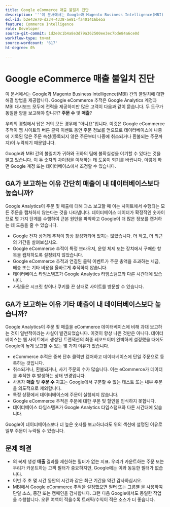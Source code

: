 ```yaml
---
title: Google eCommerce 매출 불일치 진단
description: '''이 문서에서는 Google과 Magento Business Intelligence(MBI) 간의 불일치에 대한 해결 방법을 제공합니다. Google eCommerce 추적을 사용하면 Google Analytics 계정과 MBI 대시보드가 모두 작동하지만 많은 고객이 다음과 같이 묻습니다. 두 도구 모두 동일한 양의 **주문** 및 **매출**?을 보고해야 합니까?'
exl-id: b2e43e70-d234-4338-ae81-fa401416be5a
feature: Commerce Intelligence
role: Developer
source-git-commit: 1d2e0c1b4a8e3d79a362500ee3ec7bde84a6ce0d
workflow-type: tm+mt
source-wordcount: '617'
ht-degree: 0%

---
```


# Google eCommerce 매출 불일치 진단

이 문서에서는 Google과 Magento Business Intelligence(MBI) 간의 불일치에 대한 해결 방법을 제공합니다. Google eCommerce 추적은 Google Analytics 계정과 MBI 대시보드 모두에 전력을 제공하지만 많은 고객이 다음과 같이 묻습니다. 두 도구가 동일한 양을 보고해야 합니까? **주문 수** 및 **매출**?

우리의 경험에서 답은 거의 모든 경우에 &quot;아니요&quot;입니다. 이것은 Google eCommerce 추적이 웹 사이트의 버튼 클릭 이벤트 동안 주문 정보를 얻으므로 데이터베이스에 나중에 기록된 많은 주문 속성(등록되지 않은 주문부터 나중에 취소되거나 환불되는 주문까지)이 누락되기 때문입니다.

Google과 MBI 간의 불일치가 귀하와 귀하의 팀에 불확실성을 야기할 수 있다는 것을 알고 있습니다. 이 두 숫자의 차이점을 이해하는 데 도움이 되기를 바랍니다. 이렇게 하면 Google 계정 또는 데이터베이스에서 조정할 수 있습니다.

## GA가 보고하는 이유 **간단히** 매출이 내 데이터베이스보다 높습니까?

Google Analytics이 주문 및 매출에 대해 과소 보고할 때 이는 사이트에서 수행되는 모든 주문을 캡처하지 않는다는 것을 나타냅니다. 데이터베이스 데이터가 확정적인 숫자이므로 몇 가지 단계를 수행하여 근본 원인을 파악하고 Google이 더 많은 정보를 캡처하는 데 도움을 줄 수 있습니다.

* Google 전자 상거래 추적이 항상 활성화되어 있지는 않았습니다. 더 작고, 더 최근의 기간을 살펴보십시오.
* Google eCommerce 추적이 특정 브라우저, 운영 체제 또는 장치에서 구매한 항목을 캡처하도록 설정되지 않았습니다.
* Google eCommerce 추적과 연결된 클릭 이벤트가 주문 총액을 초과하는 세금, 배송 또는 기타 비용을 올바르게 추적하지 않습니다.
* 데이터베이스 타임스탬프가 Google Analytics 타임스탬프와 다른 시간대에 있습니다.
* 사람들은 시크릿 창이나 쿠키를 끈 상태로 사이트를 방문할 수 있습니다.

## GA가 보고하는 이유 **기타** 매출이 내 데이터베이스보다 높습니까?

Google Analytics이 주문 및 매출을 eCommerce 데이터베이스에 비해 과대 보고하는 것이 일반적이라는 사실이 발견되었습니다. 이것이 항상 나쁜 것만은 아니다. 데이터베이스는 웹 사이트에서 생성된 트랜잭션의 최종 레코드이며 완벽하게 설정했을 때에도 Google이 높게 보고할 수 있는 몇 가지 이유가 있습니다.

* eCommerce 추적은 중복 단추 클릭만 캡처하고 데이터베이스에 단일 주문으로 등록하는 것입니다.
* 취소되거나, 환불되거나, 사기 주문의 수가 많습니다. 이는 eCommerce가 데이터를 추적한 후 발생하는 상태 변경입니다.
* 사용자 **매출** 및 **주문 수** 지표는 Google에서 구분할 수 없는 테스트 또는 내부 주문을 의도적으로 제외합니다.
* 특정 상황에서 데이터베이스에 주문이 실행되지 않습니다.
* Google eCommerce 추적은 주문에 대한 쿠폰 및 할인을 인식하지 못합니다.
* 데이터베이스 타임스탬프가 Google Analytics 타임스탬프와 다른 시간대에 있습니다.

Google이 데이터베이스보다 더 높은 숫자를 보고하더라도 위의 섹션에 설명된 이유로 일부 주문이 누락될 수 있습니다.

## 문제 해결

* 의 복제 생성 **매출** 결과를 제한하는 필터가 없는 지표. 우리가 카운트하는 주문 또는 우리가 카운트하는 고객 필터가 중요하지만, Google에는 이와 동등한 필터가 없습니다.
* 이번 주 초 몇 시간 동안의 시간과 같은 최근 기간을 약간 감사하십시오.
* MBI에서 Google eCommerce 추적을 설정했으면 필터 또는 그룹별 을 사용하여 단일 소스, 중간 또는 캠페인을 감사합니다. 그런 다음 Google에서도 동일한 작업을 수행합니다. 오류 여백이 적을수록 트래픽/수익이 적은 소스가 더 좋습니다.

